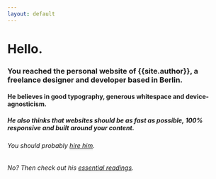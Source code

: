```yaml
---
layout: default
---
```


# Hello.

### You reached the personal website of {{site.author}}, a freelance designer and developer based in Berlin.

#### He believes in good typography, generous whitespace and device-agnosticism.

##### He also thinks that websites should be as fast as possible, 100% responsive and built around your content.

###### You should probably [hire him](mailto:mattia.tezzele@gmail.com).

###### No? Then check out his [essential readings](readings).
